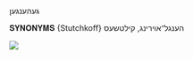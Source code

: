 געהענגען

𝐒𝐘𝐍𝐎𝐍𝐘𝐌𝐒 {Stutchkoff}
הענגל־אוירינג, קילטשעס

![](https://ia802902.us.archive.org/9/items/Yiddish-Dialect-Maps/Guggenheim-Gruenberg_karte_15.jpg)
